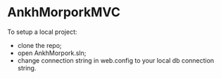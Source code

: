 # AnkhMorporkMVC
To setup a local project:
- clone the repo;
- open AnkhMorpork.sln;
- change connection string in web.config to your local db connection string.
